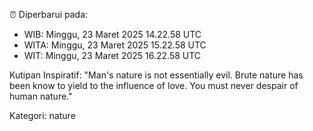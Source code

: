 ⏰ Diperbarui pada:
- WIB: Minggu, 23 Maret 2025 14.22.58 UTC
- WITA: Minggu, 23 Maret 2025 15.22.58 UTC
- WIT: Minggu, 23 Maret 2025 16.22.58 UTC

Kutipan Inspiratif:
"Man's nature is not essentially evil. Brute nature has been know to yield to the influence of love. You must never despair of human nature."


Kategori: nature

